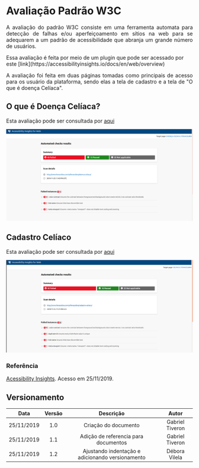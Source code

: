 # Avaliação Padrão W3C

<p align="justify">A avaliação do padrão W3C consiste em uma ferramenta automata para detecção de falhas e/ou aperfeiçoamento em sítios na web para se adequarem a um padrão de acessibilidade que abranja um grande número de usuários.</p>
Essa avaliação é feita por meio de um plugin que pode ser acessado por este [link](https://accessibilityinsights.io/docs/en/web/overview)

<p align="justify">A avaliação foi feita em duas páginas tomadas como principais de acesso para os usuário da plataforma, sendo elas a tela de cadastro e a tela de "O que é doença Celíaca".</p>

## O que é Doença Celíaca?

Esta avaliação pode ser consultada por [aqui](../assets/w3c_doencaceliaca.html)

![W3Cdoencaceliaca](../assets/img/w3c_doencaceliaca.png)

## Cadastro Celíaco

Esta avaliação pode ser consultada por [aqui](../assets/w3c_cadastro.html)

![W3Ccadastroceliaco](../assets/img/w3c_cadastroceliaco.png)

### Referência

[Acessibility Insights](https://accessibilityinsights.io/docs/en/web/overview). Acesso em 25/11/2019.

## Versionamento

|Data|Versão|Descrição|Autor|
|:--:|:----:|:-------:|:---:|
|25/11/2019|1.0|Criação do documento|Gabriel Tiveron|
|25/11/2019|1.1|Adição de referencia para documentos|Gabriel Tiveron|
| 25/11/2019 | 1.2    | Ajustando indentação e adicionando versionamento | Débora Vilela     |




